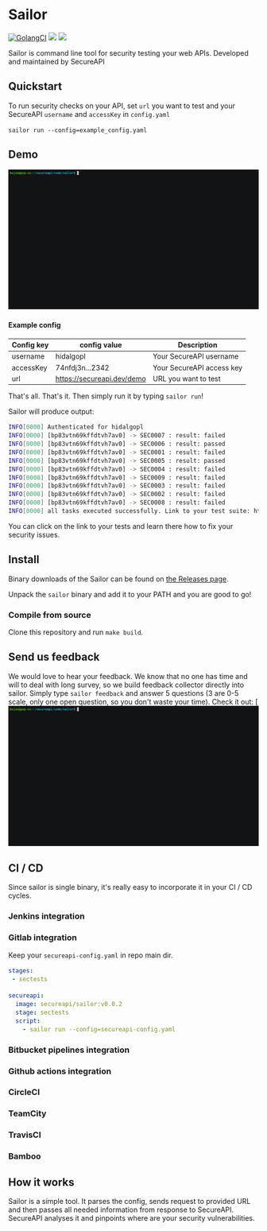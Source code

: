# Sailor

[![GolangCI](https://golangci.com/badges/github.com/golangci/golangci-lint.svg)](https://golangci.com)
![](https://github.com/hidalgopl/sailor/workflows/Tests/badge.svg)
[![](https://img.shields.io/docker/pulls/secureapi/sailor)](https://hub.docker.com/r/secureapi/sailor)

Sailor is command line tool for security testing your web APIs. Developed and maintained by SecureAPI


## Quickstart
To run security checks on your API, set `url` you want to test and your SecureAPI `username` and `accessKey`  in `config.yaml`
 
`sailor run --config=example_config.yaml`

## Demo
![run demo](rundemo.gif)
#### Example config

| Config key | config value | Description |
| ---------- | ------------ | ----------- |
|  username  |   hidalgopl  | Your SecureAPI username |
| accessKey  | 74nfdj3n...2342 | Your SecureAPI access key |
|    url     | https://secureapi.dev/demo | URL you want to test|

That's all. That's it. Then simply run it by typing `sailor run`!

Sailor will produce output:
```bash
INFO[0000] Authenticated for hidalgopl                  
INFO[0000] [bp83vtn69kffdtvh7av0] -> SEC0007 : result: failed 
INFO[0000] [bp83vtn69kffdtvh7av0] -> SEC0006 : result: passed 
INFO[0000] [bp83vtn69kffdtvh7av0] -> SEC0001 : result: failed 
INFO[0000] [bp83vtn69kffdtvh7av0] -> SEC0005 : result: passed 
INFO[0000] [bp83vtn69kffdtvh7av0] -> SEC0004 : result: failed 
INFO[0000] [bp83vtn69kffdtvh7av0] -> SEC0009 : result: failed 
INFO[0000] [bp83vtn69kffdtvh7av0] -> SEC0003 : result: failed 
INFO[0000] [bp83vtn69kffdtvh7av0] -> SEC0002 : result: failed 
INFO[0000] [bp83vtn69kffdtvh7av0] -> SEC0008 : result: failed 
INFO[0000] all tasks executed successfully. Link to your test suite: http://secureapi.com/tests/hidalgopl/bp83vtn69kffdtvh7av0 
```

You can click on the link to your tests and learn there how to fix your security issues.

## Install
Binary downloads of the Sailor can be found on [the Releases page](https://github.com/hidalgopl/sailor/releases/latest).

Unpack the `sailor` binary and add it to your PATH and you are good to go!

### Compile from source
Clone this repository and run `make build`. 


## Send us feedback
We would love to hear your feedback. We know that no one has time and will to deal with long survey, so we build feedback collector directly into sailor.
Simply type `sailor feedback` and answer 5 questions (3 are 0-5 scale, only one open question, so you don't waste your time).
Check it out:
[![feedback demo](feedbackdemo.gif)
## CI / CD
Since sailor is single binary, it's really easy to incorporate it in your CI / CD cycles.
### Jenkins integration

### Gitlab integration
Keep your `secureapi-config.yaml` in repo main dir.
```yaml .gitlab-ci.yml
stages:
 - sectests

secureapi:
  image: secureapi/sailor:v0.0.2
  stage: sectests
  script:
    - sailor run --config=secureapi-config.yaml
```

### Bitbucket pipelines integration

### Github actions integration

### CircleCI

### TeamCity

### TravisCI

### Bamboo

## How it works
Sailor is a simple tool. It parses the config, sends request to provided URL and then passes all needed information from response to SecureAPI. SecureAPI analyses it and pinpoints where are your security vulnerabilities.
